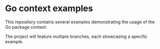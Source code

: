 # Go context examples

This repository contains several examples demonstrating the usage of the Go package context.

The project will feature multiple branches, each showcasing a specific example.

